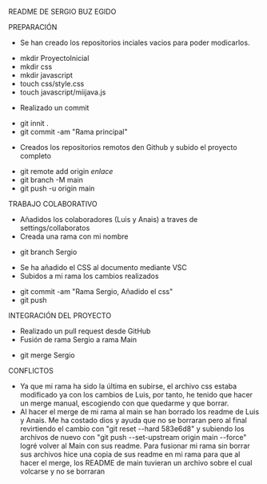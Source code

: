 README DE SERGIO BUZ EGIDO

PREPARACIÓN
 - Se han creado los repositorios inciales vacios para poder modicarlos.
  * mkdir ProyectoInicial 
  * mkdir css 
  * mkdir javascript 
  * touch css/style.css 
  * touch javascript/miijava.js 
 - Realizado un commit
  * git innit .
  * git commit -am "Rama principal" 
 - Creados los repositorios remotos den Github y subido el proyecto completo
  * git remote add origin *enlace* 
  * git branch -M main 
  * git push -u origin main 


TRABAJO COLABORATIVO
 - Añadidos los colaboradores (Luis y Anais) a traves de settings/collaboratos
 - Creada una rama con mi nombre
  * git branch Sergio 
 - Se ha añadido el CSS al documento mediante VSC
 - Subidos a mi rama los cambios realizados
  * git commit -am "Rama Sergio, Añadido el css" 
  * git push 

INTEGRACIÓN DEL PROYECTO
 - Realizado un pull request desde GitHub
 - Fusión de rama Sergio a rama Main
  * git merge Sergio 

CONFLICTOS
 - Ya que mi rama ha sido la última en subirse, el archivo css estaba modificado ya con los cambios de Luis, por tanto, he tenido que hacer un merge manual, escogiendo con que quedarme y que borrar.
 - Al hacer el merge de mi rama al main se han borrado los readme de Luis y Anais. Me ha costado dios y ayuda que no se borraran pero al final revirtiendo el cambio con "git reset --hard 583e6d8" y subiendo los archivos de nuevo con "git push --set-upstream origin main --force" logré volver al Main con sus readme. Para fusionar mi rama sin borrar sus archivos hice una copia de sus readme en mi rama para que al hacer el merge, los README de main tuvieran un archivo sobre el cual volcarse y no se borraran
